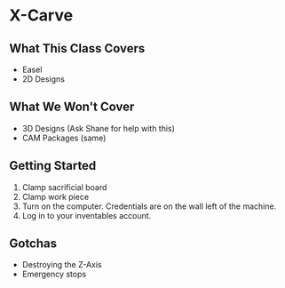 # X-Carve

## What This Class Covers

 * Easel
 * 2D Designs

## What We Won't Cover

 * 3D Designs (Ask Shane for help with this)
 * CAM Packages (same)

## Getting Started

 1. Clamp sacrificial board
 1. Clamp work piece
 1. Turn on the computer. Credentials are on the wall left of the machine.
 1. Log in to your inventables account.

## Gotchas

 * Destroying the Z-Axis
 * Emergency stops
